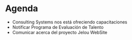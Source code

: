 # Agenda
- Consulting Systems nos está ofreciendo capacitaciones
- Notificar Programa de Evaluación de Talento
- Comunicar acerca del proyecto Jelou WebSite